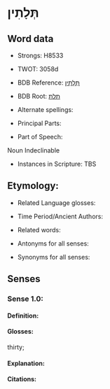# תְּלָתִין

<!-- Status: S2="NeedsEdits" -->
<!-- Lexica used for edits:   -->

## Word data

* Strongs: H8533

* TWOT: 3058d

* BDB Reference: [תְּלָתִין](rc://en/bdb/dict/xw.ad.ae)

* BDB Root: [תלת](rc://en/bdb/dict/xw.ad.aa)

* Alternate spellings:

* Principal Parts:

* Part of Speech:

Noun Indeclinable

* Instances in Scripture: TBS

## Etymology:

* Related Language glosses:

* Time Period/Ancient Authors:

* Related words:

* Antonyms for all senses:

* Synonyms for all senses:

## Senses

### Sense 1.0:

#### Definition:

#### Glosses:

thirty; 

#### Explanation:

#### Citations:



